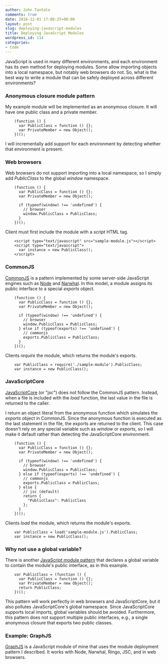 ```yaml
---
author: John Tantalo
comments: true
date: 2010-12-01 17:08:25+00:00
layout: post
slug: deploying-javascript-modules
title: Deploying JavaScript Modules
wordpress_id: 114
categories:
- Code
---
```


JavaScript is used in many different environments, and each environment has its own method for deploying modules. Some allow importing objects into a local namespace, but notably web browsers do not. So, what is the best way to write a module that can be safely deployed across different environments?



### Anonymous closure module pattern



My example module will be implemented as an anonymous closure. It will have one public class and a private member.

        (function () {
          var PublicClass = function () {};
          var PrivateMember = new Object();
        })();

I will incrementally add support for each environment by detecting whether that environment is present.



### Web browsers



Web browsers do not support importing into a local namespace, so I simply add _PublicClass_ to the global _window_ namespace.

        (function () {
          var PublicClass = function () {};
          var PrivateMember = new Object();
      
          if (typeof(window) !== 'undefined') {
            // browser
            window.PublicClass = PublicClass;
          }
        })();

Client must first include the module with a _script_ HTML tag.

        <script type="text/javascript" src="sample-module.js"></script>
        <script type="text/javascript">
          var instance = new PublicClass();
        </script>


### CommonJS



[CommonJS](http://www.commonjs.org/) is a pattern implemented by some server-side JavaScript engines such as [Node](http://nodejs.org/) and [Narwhal](http://narwhaljs.org/). In this model, a module assigns its public interface to a special _exports_ object.

        (function () {
          var PublicClass = function () {};
          var PrivateMember = new Object();
    
          if (typeof(window) !== 'undefined') {
            // browser
            window.PublicClass = PublicClass;
          } else if (typeof(exports) !== 'undefined') {
            // commonjs
            exports.PublicClass = PublicClass;
          }
        })();

Clients _require_ the module, which returns the module's exports.

        var PublicClass = require('./sample-module').PublicClass;
        var instance = new PublicClass();

### JavaScriptCore

[JavaScriptCore](http://webkit.org/projects/javascript/) (or "jsc") does not follow the CommonJS pattern. Instead, when a file is included with the _load_ function, the last value in the file is returned to the caller.

I return an object literal from the anonymous function which simulates the _exports_ object in CommonJS. Since the anonymous function is executed as the last statement in the file, the exports are returned to the client. This case doesn't rely on any special variable such as _window_ or _exports_, so I will make it default rather than detecting the JavaScriptCore environment.

        (function () {
          var PublicClass = function () {};
          var PrivateMember = new Object();
    
          if (typeof(window) !== 'undefined') {
            // browser
            window.PublicClass = PublicClass;
          } else if (typeof(exports) !== 'undefined') {
            // commonjs
            exports.PublicClass = PublicClass;
          } else {
            // jsc (default)
            return {
              "PublicClass": PublicClass
            };
          }
        })();

Clients _load_ the module, which returns the module's exports.

        var PublicClass = load('sample-module.js').PublicClass;
        var instance = new PublicClass();

### Why not use a global variable?



There is another [JavaScript module pattern](http://ajaxian.com/archives/a-javascript-module-pattern) that declares a global variable to contain the module's public interface, as in this example.

        var PublicClass = (function () {
          var PublicClass = function () {};
          var PrivateMember = new Object();
          return PublicClass;
        })();

This pattern will work perfectly in web browsers and JavaScriptCore, but it also pollutes JavaScriptCore's global namespace. Since JavaScriptCore supports local imports, global variables should be avoided. Furthermore, this pattern does not support multiple public interfaces, e.g., a single anonymous closure that exports two public classes.



### Example: GraphJS



[GraphJS](https://github.com/tantalor/graphjs/blob/master/lib/graph.js) is a JavaScript module of mine that uses the module deployment pattern I described. It works with Node, Narwhal, Ringo, JSC, and in web browsers.

